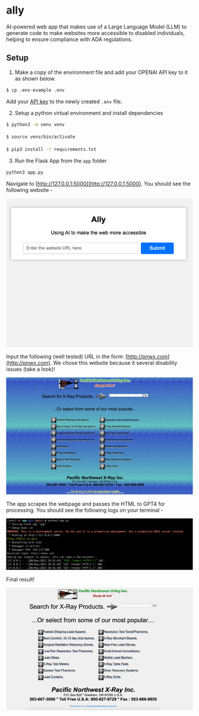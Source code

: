 # ally
AI-powered web app that makes use of a Large Language Model (LLM) to generate code to make websites more accessible to disabled individuals, helping to ensure compliance with ADA regulations.

## Setup

1. Make a copy of the environment file and add your OPENAI API key to it as shown below.

```bash
$ cp .env-example .env
```

Add your [API key](https://platform.openai.com/account/api-key) to the newly created `.env` file.

2. Setup a python virtual environment and install dependencies

```bash
$ python3 -m venv venv

$ source venv/bin/activate

$ pip3 install -r requirements.txt
```

3. Run the Flask App from the `app` folder

```bash
python3 app.py
```

Navigate to [http://127.0.0.1:5000](http://127.0.0.1:5000). You should see the following website -

![Website](./form-input.png)

Input the following (well tested) URL in the form: [http://pnwx.com](http://pnwx.com).
We chose this website because it several disability issues (take a look)!

![Input](./input-website.jpeg)

The app scrapes the webpage and passes the HTML to GPT4 for processing. You should see the following logs on your terminal -

![logs](./app-run.png)

Final result!

![result](./final-result.jpeg)